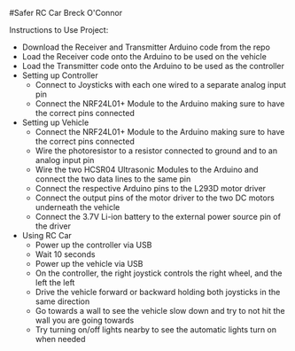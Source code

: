 #Safer RC Car
Breck O'Connor

Instructions to Use Project:
- Download the Receiver and Transmitter Arduino code from the repo
- Load the Receiver code onto the Arduino to be used on the vehicle
- Load the Transmitter code onto the Arduino to be used as the controller
- Setting up Controller
  - Connect to Joysticks with each one wired to a separate analog input pin
  - Connect the NRF24L01+ Module to the Arduino making sure to have the correct pins connected
- Setting up Vehicle
  - Connect the NRF24L01+ Module to the Arduino making sure to have the correct pins connected
  - Wire the photoresistor to a resistor connected to ground and to an analog input pin
  - Wire the two HCSR04 Ultrasonic Modules to the Arduino and connect the two data lines to the same pin
  - Connect the respective Arduino pins to the L293D motor driver
  - Connect the output pins of the motor driver to the two DC motors underneath the vehicle
  - Connect the 3.7V Li-ion battery to the external power source pin of the driver
- Using RC Car
  - Power up the controller via USB
  - Wait 10 seconds
  - Power up the vehicle via USB
  - On the controller, the right joystick controls the right wheel, and the left the left
  - Drive the vehicle forward or backward holding both joysticks in the same direction
  - Go towards a wall to see the vehicle slow down and try to not hit the wall you are going towards
  - Try turning on/off lights nearby to see the automatic lights turn on when needed
